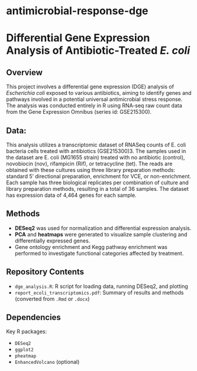 # antimicrobial-response-dge
# Differential Gene Expression Analysis of Antibiotic-Treated *E. coli*

## Overview

This project involves a differential gene expression (DGE) analysis of *Escherichia coli* exposed to various antibiotics, aiming to identify genes and pathways involved in a potential universal antimicrobial stress response. The analysis was conducted entirely in R using RNA-seq raw count data from the Gene Expression Omnibus (series id: GSE215300). 

## Data:
This analysis utilizes a transcriptomic dataset of RNASeq counts of E. coli bacteria cells treated with antibiotics (GSE215300)3. The samples used in the dataset are E. coli (MG1655 strain) treated with no antibiotic (control), novobiocin (nov), rifampicin (Rif), or tetracycline (tet). The reads are obtained with these cultures using three library preparation methods: standard 5’ directional preparation, enrichment for VCE, or non-enrichment. Each sample has three biological replicates per combination of culture and library preparation methods, resulting in a total of 36 samples. The dataset has expression data of 4,464 genes for each sample.

## Methods

- **DESeq2** was used for normalization and differential expression analysis.
- **PCA** and **heatmaps** were generated to visualize sample clustering and differentially expressed genes.
- Gene ontology enrichment and Kegg pathway enrichment was performed to investigate functional categories affected by treatment.

## Repository Contents

- `dge_analysis.R`: R script for loading data, running DESeq2, and plotting
- `report_ecoli_transcriptomics.pdf`: Summary of results and methods (converted from `.Rmd` or `.docx`)

##  Dependencies

Key R packages:
- `DESeq2`
- `ggplot2`
- `pheatmap`
- `EnhancedVolcano` (optional)

